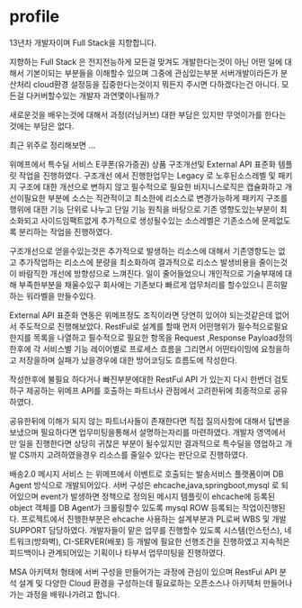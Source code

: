 # profile

13년차 개발자이며 Full Stack을 지향합니다. 

지향하는 Full Stack 은 전지전능하게 모든걸 맞겨도 개발한다는것이 아닌 어떤 일에 대해서
기본이되는 부분들을 이해할수 있으며 그중에 관심있는부분 서버개발이라든가 분산처리 cloud환경 설정등을 집중한다는것이지
뭐든지 주시면 다하겠다는건 아니다. 모든걸 다커버할수있는 개발자 과연몇이나될까.?

새로운것을 배우는것에 대해서 과정(러닝커브) 대한 부담은 있지만 무엇이가를 한다는것에는 부담은 없다.

최근 위주로 정리해보면 ...

위메프에서 특수딜 서비스 E쿠폰(유가증권) 상품 구조개선및 External API 표준화 템플릿 작업을 진행하였다.
구조개선 에서 진행한업무는 Legacy 로 노후된소스레벨 및 패키지 구조에 대한 개선으로 변하지 않고 필수적으로 필요한 비지니스로직은 캡슐화하고 
개선이필요한 부분에 소스는 직관적이고 최소한에 리소스로 변경가능하게 패키지 구조를 행위에 대한 기능 단위로 나누고 단일 기능 원칙을 바탕으로
기존 영향도있는부분이 최소화되고 사이드임팩트없게 추가적으로 생성될수있는 소스레벨은 기존소스에 문제없도록 분리하는 작업을 진행하였다.

구조개선으로 얻을수있는것은 추가적으로 발생하는 리소스에 대해서 기존영향도는 없고 추가작업하는 리소스에 분량을 최소화하여 결과적으로
리소스 발생비용을 줄이는것이 바람직한 개선에 방향성으로 느껴진다. 일이 줄어들었으니 개인적으로 기술부재에 대해 부족한부분을 채울수있구
회사에는 기존보다 빠르게 업무처리를 할수있으니 흔히말하는 워라벨을 만들수있다.

External API 표준화 연동은 위메프정도 조직이라면 당연히 있어야 되는것같은데 없어서 주도적으로 진행해보았다.
RestFul로 설계를 할때 먼저 어떤행위가 필수적으로필요한지를 목록을 나열하고 필수적으로 필요한 항목을 Request ,Response Payload정의한후에
각 서비스별 기능 레이어별로 프로세스 흐름을 그리면서 어떤타이밍에 요청을하고 저장을하며 실패가 났을경우에 대한 방어코딩도 흐름도에 작성한다.

작성한후에 불필요 하다거나 빠진부분에대한  RestFul API 가 있는지 다시 한번더 검토하구 제공하는 위메프 API를 호출하는 파트너사 관점에서 고려한뒤에
최종적으로 공유하였다.

공유한뒤에 이해가 되지 않는 파트너사들이 존재한다면 직접 질의사항에 대해서 답변을 보냈으며 필요하다면 업무미팅을통해서 설명하는자리를 마련하였다.
개발자 영역에서만 일을 진행한다면 상당히 귀찮은 부분이 될수있지만 결과적으로 특수딜을 영업하고 개발 CS까지 고려하였을경우 리소스를 줄일수 있다는 판단으로 진행하였다.

배송2.0 메시지 서비스 는 위메프에서 이벤트로 호출되는 발송서비스 플랫폼이며 DB Agent 방식으로 개발되어있다.
서버 구성은 ehcache,java,springboot,mysql 로 되어있으며 event가 발생하면 정책으로 정의된 메시지 템플릿이 ehcache에 등록된 object 객체를 
DB Agent가 크롤링할수 있도록 mysql ROW 등록되는 작업이진행된다.
프로젝트에서 진행한부분은 ehcache 사용하는 설계부분과 PL로써 WBS 및 개발 SUPPORT 담당하였다.
개발자들이 맡은 업무를 진행할수 있도록 시스템(인스턴스), 네트워크(방화벽), CI-SERVER(배포) 등 개발에 필요한 선행조건을 진행하였고 지속적은 피드백이나 
관계되어있는 기획이나 타부서 업무미팅을 진행하였다.

MSA 아키텍처 형태에 서버 구성을 만들어가는 과정에 관심이 있으며 RestFul API 분석 설계 및 다양한 Cloud 환경을 구성하는데 필요로하는
오픈소스나 아키텍처 만들어나가는 과정을 배워나가려고 합니다.

